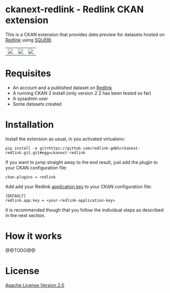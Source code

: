 ckanext-redlink - Redlink CKAN extension
===========================================================================

This is a CKAN extension that provides *data preview* for datasets hosted on
[Redlink](http://redlink.co) using [SQUEBI](https://github.com/tkurz/squebi).

<table width="100%" border="0">
<tr>
<td>
<a href="http://redlink.co"><img src="http://redlink-gmbh.github.io/ckanext-redlink/images/logo-300x81.png" /></a>
</td>
<td>
<a href="http://opensource.org/licenses/Apache-2.0"><img src="http://redlink-gmbh.github.io/ckanext-redlink/images/OSI-Approved-License-100x137.png" /></a>
</td>
<td>
<a href="http://ckan.org"><img src="http://redlink-gmbh.github.io/ckanext-redlink/images/ckan-logo-s.png" /></a>
</td>
</tr>
</table>

Requisites
==========

* An account and a published dataset on [Redlink](https://my.redlink.io/)
* A running CKAN 2 install (only version 2.2 has been tested so far)
* A sysadmin user
* Some datasets created


Installation
============

Install the extension as usual, in you activated virtualenv:

    pip install -e git+https://github.com/redlink-gmbh/ckanext-redlink.git.git#egg=ckanext-redlink

If you want to jump straight away to the end result, just add the plugin to
your CKAN configuration file:

    ckan.plugins = redlink

Add add your Redlink [application key](http://dev.redlink.io/faq#get-key) to your CKAN configuration
file:

    [DEFAULT]
    redlink.app.key = <your-redlink-application-key>

It is recommended though that you follow the individual steps as described in
the next section.

How it works
============

@@TODO@@

License
=======

[Apache License Version 2.0](LICENSE.txt)
